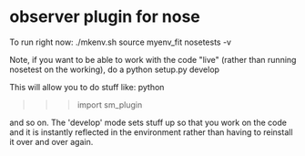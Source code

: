 # observer plugin for nose

To run right now:
./mkenv.sh
source myenv_fit
nosetests -v


Note, if you want to be able to work with the code "live" (rather 
than running nosetest on the working), do a
python setup.py develop

This will allow you to do stuff like:
python
>>> import sm_plugin

and so on. The 'develop' mode sets stuff up so that you work on the
code and it is instantly reflected in the environment rather than
having to reinstall it over and over again.



